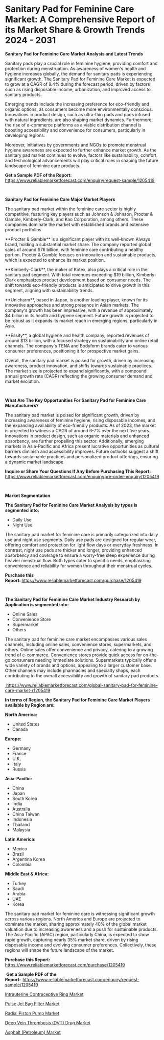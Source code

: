 <p><h1>Sanitary Pad for Feminine Care Market: A Comprehensive Report of its Market Share & Growth Trends 2024 - 2031</h1></p><p><strong>Sanitary Pad for Feminine Care Market Analysis and Latest Trends</strong></p>
<p><p>Sanitary pads play a crucial role in feminine hygiene, providing comfort and protection during menstruation. As awareness of women's health and hygiene increases globally, the demand for sanitary pads is experiencing significant growth. The Sanitary Pad for Feminine Care Market is expected to grow at a CAGR of 9.4% during the forecast period, driven by factors such as rising disposable income, urbanization, and improved access to sanitary products. </p><p>Emerging trends include the increasing preference for eco-friendly and organic options, as consumers become more environmentally conscious. Innovations in product design, such as ultra-thin pads and pads infused with natural ingredients, are also shaping market dynamics. Furthermore, the rise of e-commerce platforms as a viable distribution channel is boosting accessibility and convenience for consumers, particularly in developing regions. </p><p>Moreover, initiatives by governments and NGOs to promote menstrual hygiene awareness are expected to further enhance market growth. As the sanitary pad market continues to evolve, factors like sustainability, comfort, and technological advancements will play critical roles in shaping the future landscape of feminine care products.</p></p>
<p><strong>Get a Sample PDF of the Report:&nbsp;</strong> <a href="https://www.reliablemarketforecast.com/enquiry/request-sample/1205419?utm_campaign=1178&utm_medium=2&utm_source=Github&utm_content=ia&utm_term=16102024&utm_id=sanitary-pad-for-feminine-care">https://www.reliablemarketforecast.com/enquiry/request-sample/1205419</a></p>
<p>&nbsp;</p>
<p><strong>Sanitary Pad for Feminine Care Major Market Players</strong></p>
<p><p>The sanitary pad market within the feminine care sector is highly competitive, featuring key players such as Johnson & Johnson, Procter & Gamble, Kimberly-Clark, and Kao Corporation, among others. These companies dominate the market with established brands and extensive product portfolios.</p><p>**Procter & Gamble** is a significant player with its well-known Always brand, holding a substantial market share. The company reported global sales of around $76 billion, with feminine care contributing a healthy portion. Procter & Gamble focuses on innovation and sustainable products, which is expected to enhance its market position.</p><p>**Kimberly-Clark**, the maker of Kotex, also plays a critical role in the sanitary pad segment. With total revenues exceeding $19 billion, Kimberly-Clark emphasizes product development based on consumer needs. The shift towards eco-friendly products is anticipated to drive growth in this segment, aligning with sustainability trends.</p><p>**Unicharm**, based in Japan, is another leading player, known for its innovative approaches and strong presence in Asian markets. The company's growth has been impressive, with a revenue of approximately $4 billion in its health and hygiene segment. Future growth is projected to be robust as it expands its market reach in emerging regions, particularly in Asia.</p><p>**Essity**, a global hygiene and health company, reported revenues of around $13 billion, with a focused strategy on sustainability and online retail channels. The company's TENA and Bodyform brands cater to various consumer preferences, positioning it for prospective market gains.</p><p>Overall, the sanitary pad market is poised for growth, driven by increasing awareness, product innovation, and shifts towards sustainable practices. The market size is projected to expand significantly, with a compound annual growth rate (CAGR) reflecting the growing consumer demand and market evolution.</p></p>
<p>&nbsp;</p>
<p><strong>What Are The Key Opportunities For Sanitary Pad for Feminine Care Manufacturers?</strong></p>
<p><p>The sanitary pad market is poised for significant growth, driven by increasing awareness of feminine hygiene, rising disposable incomes, and the expanding availability of eco-friendly products. As of 2023, the market is projected to witness a CAGR of around 6-7% over the next five years. Innovations in product design, such as organic materials and enhanced absorbency, are further propelling this sector. Additionally, emerging markets in Asia-Pacific and Africa present lucrative opportunities as cultural barriers diminish and accessibility improves. Future outlooks suggest a shift towards sustainable practices and personalized product offerings, ensuring a dynamic market landscape.</p></p>
<p><strong>Inquire or Share Your Questions If Any Before Purchasing This Report:</strong> <a href="https://www.reliablemarketforecast.com/enquiry/pre-order-enquiry/1205419?utm_campaign=1178&utm_medium=2&utm_source=Github&utm_content=ia&utm_term=16102024&utm_id=sanitary-pad-for-feminine-care">https://www.reliablemarketforecast.com/enquiry/pre-order-enquiry/1205419</a></p>
<p>&nbsp;</p>
<p><strong>Market Segmentation</strong></p>
<p><strong>The Sanitary Pad for Feminine Care Market Analysis by types is segmented into:</strong></p>
<p><ul><li>Daily Use</li><li>Night Use</li></ul></p>
<p><p>The sanitary pad market for feminine care is primarily categorized into daily use and night use segments. Daily use pads are designed for regular wear, offering comfort and protection for light flow days or everyday freshness. In contrast, night use pads are thicker and longer, providing enhanced absorbency and coverage to ensure a worry-free sleep experience during heavier menstrual flow. Both types cater to specific needs, emphasizing convenience and reliability for women throughout their menstrual cycles.</p></p>
<p><strong>Purchase this Report:&nbsp;</strong><a href="https://www.reliablemarketforecast.com/purchase/1205419?utm_campaign=1178&utm_medium=2&utm_source=Github&utm_content=ia&utm_term=16102024&utm_id=sanitary-pad-for-feminine-care">https://www.reliablemarketforecast.com/purchase/1205419</a></p>
<p>&nbsp;</p>
<p><strong>The Sanitary Pad for Feminine Care Market Industry Research by Application is segmented into:</strong></p>
<p><ul><li>Online Sales</li><li>Convenience Store</li><li>Supermarket</li><li>Others</li></ul></p>
<p><p>The sanitary pad for feminine care market encompasses various sales channels, including online sales, convenience stores, supermarkets, and others. Online sales offer convenience and privacy, catering to a growing trend of e-commerce. Convenience stores provide quick access for on-the-go consumers needing immediate solutions. Supermarkets typically offer a wide variety of brands and options, appealing to a larger customer base. Other channels may include pharmacies and specialty shops, each contributing to the overall accessibility and growth of sanitary pad products.</p></p>
<p><a href="https://www.reliablemarketforecast.com/global-sanitary-pad-for-feminine-care-market-r1205419?utm_campaign=1178&utm_medium=2&utm_source=Github&utm_content=ia&utm_term=16102024&utm_id=sanitary-pad-for-feminine-care">&nbsp;https://www.reliablemarketforecast.com/global-sanitary-pad-for-feminine-care-market-r1205419</a></p>
<p><strong>In terms of Region, the Sanitary Pad for Feminine Care Market Players available by Region are:</strong></p>
<p>
    <p> <strong> North America: </strong>
        <ul>
            <li>United States</li>
            <li>Canada</li>
        </ul>
        </p> 
    <p> <strong> Europe: </strong>
        <ul>
            <li>Germany</li>
            <li>France</li>
            <li>U.K.</li>
            <li>Italy</li>
            <li>Russia</li>
        </ul>
        </p> 
    <p> <strong> Asia-Pacific: </strong>
        <ul>
            <li>China</li>
            <li>Japan</li>
            <li>South Korea</li>
            <li>India</li>
            <li>Australia</li>
            <li>China Taiwan</li>
            <li>Indonesia</li>
            <li>Thailand</li>
            <li>Malaysia</li>
        </ul>
        </p> 
    <p> <strong> Latin America: </strong>
        <ul>
            <li>Mexico</li>
            <li>Brazil</li>
            <li>Argentina Korea</li>
            <li>Colombia</li>
        </ul>
        </p> 
    <p> <strong> Middle East & Africa: </strong>
        <ul>
            <li>Turkey</li>
            <li>Saudi</li>
            <li>Arabia</li>
            <li>UAE</li>
            <li>Korea</li>
        </ul>
    </p>
    </p>
<p><p>The sanitary pad market for feminine care is witnessing significant growth across various regions. North America and Europe are projected to dominate the market, sharing approximately 40% of the global market valuation due to increasing awareness and a push for sustainable products. The Asia-Pacific (APAC) region, particularly China, is expected to show rapid growth, capturing nearly 35% market share, driven by rising disposable income and evolving consumer preferences. Collectively, these regions will shape the future landscape of the market.</p></p>
<p><strong>Purchase this Report: </strong><a href="https://www.reliablemarketforecast.com/purchase/1205419?utm_campaign=1178&utm_medium=2&utm_source=Github&utm_content=ia&utm_term=16102024&utm_id=sanitary-pad-for-feminine-care">https://www.reliablemarketforecast.com/purchase/1205419</a></p>
<p>&nbsp;<strong>Get a Sample PDF of the Report:&nbsp;&nbsp;</strong><a href="https://www.reliablemarketforecast.com/enquiry/request-sample/1205419?utm_campaign=1178&utm_medium=2&utm_source=Github&utm_content=ia&utm_term=16102024&utm_id=sanitary-pad-for-feminine-care">https://www.reliablemarketforecast.com/enquiry/request-sample/1205419</a></p>
<p><strong></strong></p>
<p><p><a href="https://www.linkedin.com/pulse/intrauterine-contraceptive-ring-market-transformation-comparative-sbqzf?trk=public_post_embed_feed-article-content&utm_campaign=1178&utm_medium=2&utm_source=Github&utm_content=ia&utm_term=16102024&utm_id=sanitary-pad-for-feminine-care">Intrauterine Contraceptive Ring Market</a></p><p><a href="https://issuu.com/reportprime-2/docs/pulse-jet-bag-filter-market-size-20_793871516ffdb3?utm_campaign=1178&utm_medium=2&utm_source=Github&utm_content=ia&utm_term=16102024&utm_id=sanitary-pad-for-feminine-care">Pulse Jet Bag Filter Market</a></p><p><a href="https://issuu.com/reportprime-2/docs/radial-piston-pump-market-size-2030_7ded9c87c9c0ce?utm_campaign=1178&utm_medium=2&utm_source=Github&utm_content=ia&utm_term=16102024&utm_id=sanitary-pad-for-feminine-care">Radial Piston Pump Market</a></p><p><a href="https://www.linkedin.com/pulse/deep-vein-thrombosis-dvt-drug-revenue-growth-report-2024--nmb0f?trk=public_post_embed_feed-article-content&utm_campaign=1178&utm_medium=2&utm_source=Github&utm_content=ia&utm_term=16102024&utm_id=sanitary-pad-for-feminine-care">Deep Vein Thrombosis (DVT) Drug Market</a></p><p><a href="https://github.com/seraphinaqist/Market-Research-Report-List-1/blob/main/asphalt-petroleum-market.md?utm_campaign=1178&utm_medium=2&utm_source=Github&utm_content=ia&utm_term=16102024&utm_id=sanitary-pad-for-feminine-care">Asphalt (Petroleum) Market</a></p></p>